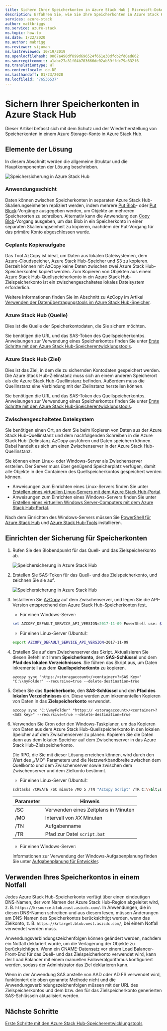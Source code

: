 ```yaml
---
title: Sichern Ihrer Speicherkonten in Azure Stack Hub | Microsoft-Dokumentation
description: Erfahren Sie, wie Sie Ihre Speicherkonten in Azure Stack Hub sichern.
services: azure-stack
author: mattbriggs
ms.service: azure-stack
ms.topic: how-to
ms.date: 1/22/2020
ms.author: mabrigg
ms.reviewer: sijuman
ms.lastreviewed: 10/19/2019
ms.openlocfilehash: 0067a490df899d696524f661e30dfcb2fd0ed662
ms.sourcegitcommit: a1abc27a31f04b703666de02ab39ffdc79a632f6
ms.translationtype: HT
ms.contentlocale: de-DE
ms.lasthandoff: 01/23/2020
ms.locfileid: "76536537"
---
```

# <a name="back-up-your-storage-accounts-on-azure-stack-hub"></a>Sichern Ihrer Speicherkonten in Azure Stack Hub

Dieser Artikel befasst sich mit dem Schutz und der Wiederherstellung von Speicherkonten in einem Azure Storage-Konto in Azure Stack Hub.

## <a name="elements-of-the-solution"></a>Elemente der Lösung

In diesem Abschnitt werden die allgemeine Struktur und die Hauptkomponenten der Lösung beschrieben.

![Speichersicherung in Azure Stack Hub](./media/azure-stack-network-howto-backup-storage/azure-stack-storage-backup.png)

### <a name="application-layer"></a>Anwendungsschicht

Daten können zwischen Speicherkonten in separaten Azure Stack Hub-Skalierungseinheiten repliziert werden, indem mehrere [Put Blob](https://docs.microsoft.com/rest/api/storageservices/put-blob)- oder [Put Block](https://docs.microsoft.com/rest/api/storageservices/put-block)-Vorgänge ausgegeben werden, um Objekte an mehreren Speicherorten zu schreiben. Alternativ kann die Anwendung den [Copy Blob](https://docs.microsoft.com/rest/api/storageservices/copy-blob)-Vorgang ausgeben, um das Blob in ein Speicherkonto in einer separaten Skalierungseinheit zu kopieren, nachdem der Put-Vorgang für das primäre Konto abgeschlossen wurde.

### <a name="scheduled-copy-task"></a>Geplante Kopieraufgabe

Das Tool AzCopy ist ideal, um Daten aus lokalen Dateisystemen, dem Azure-Cloudspeicher, Azure Stack Hub-Speicher und S3 zu kopieren. Derzeit können mit AzCopy keine Daten zwischen zwei Azure Stack Hub-Speicherkonten kopiert werden. Zum Kopieren von Objekten aus einem Azure Stack Hub-Quellspeicherkonto in ein Azure Stack Hub-Zielspeicherkonto ist ein zwischengeschaltetes lokales Dateisystem erforderlich.

Weitere Informationen finden Sie im Abschnitt zu AzCopy im Artikel [Verwenden der Datenübertragungstools im Azure Stack Hub-Speicher](https://docs.microsoft.com/azure-stack/user/azure-stack-storage-transfer?view=azs-1908#azcopy).

### <a name="azure-stack-hub-source"></a>Azure Stack Hub (Quelle)

Dies ist die Quelle der Speicherkontodaten, die Sie sichern möchten.

Sie benötigen die URL und das SAS-Token des Quellspeicherkontos. Anweisungen zur Verwendung eines Speicherkontos finden Sie unter [Erste Schritte mit den Azure Stack Hub-Speicherentwicklungstools](azure-stack-storage-dev.md).

### <a name="azure-stack-hub-target"></a>Azure Stack Hub (Ziel)

Dies ist das Ziel, in dem die zu sichernden Kontodaten gespeichert werden. Die Azure Stack Hub-Zielinstanz muss sich an einem anderen Speicherort als die Azure Stack Hub-Quellinstanz befinden. Außerdem muss die Quellinstanz eine Verbindung mit der Zielinstanz herstellen können.

Sie benötigen die URL und das SAS-Token des Quellspeicherkontos. Anweisungen zur Verwendung eines Speicherkontos finden Sie unter [Erste Schritte mit den Azure Stack Hub-Speicherentwicklungstools](azure-stack-storage-dev.md).

### <a name="intermediary-local-filesystem"></a>Zwischengeschaltetes Dateisystem

Sie benötigen einen Ort, an dem Sie beim Kopieren von Daten aus der Azure Stack Hub-Quellinstanz und dem nachfolgenden Schreiben in die Azure Stack Hub-Zielinstanz AzCopy ausführen und Daten speichern können. Dabei handelt es sich um einen Zwischenserver in der Azure Stack Hub-Quellinstanz.

Sie können einen Linux- oder Windows-Server als Zwischenserver erstellen. Der Server muss über genügend Speicherplatz verfügen, damit alle Objekte in den Containern des Quellspeicherkontos gespeichert werden können.
- Anweisungen zum Einrichten eines Linux-Servers finden Sie unter [Erstellen eines virtuellen Linux-Servers mit dem Azure Stack Hub-Portal](azure-stack-quick-linux-portal.md).  
- Anweisungen zum Einrichten eines Windows-Servers finden Sie unter [Erstellen eines virtuellen Windows Server-Computers mit dem Azure Stack Hub-Portal](azure-stack-quick-windows-portal.md).  

Nach dem Einrichten des Windows-Servers müssen Sie [PowerShell für Azure Stack Hub](https://docs.microsoft.com/azure-stack/operator/azure-stack-powershell-install?toc=https%3A%2F%2Fdocs.microsoft.com%2FFazure-stack%2Fuser%2FTOC.json&bc=https%3A%2F%2Fdocs.microsoft.com%2FFazure-stack%2Fbreadcrumb%2Ftoc.json) und [Azure Stack Hub-Tools](https://docs.microsoft.com/azure-stack/operator/azure-stack-powershell-download?toc=https%3A%2F%2Fdocs.microsoft.com%2FFazure-stack%2Fuser%2FTOC.json&bc=https%3A%2F%2Fdocs.microsoft.com%2FFazure-stack%2Fbreadcrumb%2Ftoc.json) installieren.

## <a name="set-up-backup-for-storage-accounts"></a>Einrichten der Sicherung für Speicherkonten

1. Rufen Sie den Blobendpunkt für das Quell- und das Zielspeicherkonto ab.

    ![Speichersicherung in Azure Stack Hub](./media/azure-stack-network-howto-backup-storage/back-up-step1.png)

2. Erstellen Sie SAS-Token für das Quell- und das Zielspeicherkonto, und zeichnen Sie sie auf.

    ![Speichersicherung in Azure Stack Hub](./media/azure-stack-network-howto-backup-storage/back-up-step2.png)

3. Installieren Sie [AzCopy](https://github.com/Azure/azure-storage-azcopy) auf dem Zwischenserver, und legen Sie die API-Version entsprechend den Azure Stack Hub-Speicherkonten fest.

    - Für einen Windows-Server:

    ```PowerShell  
    set AZCOPY_DEFAULT_SERVICE_API_VERSION=2017-11-09 PowerShell use: $env:AZCOPY_DEFAULT_SERVICE_API_VERSION="2017-11-09"
    ```

    - Für einen Linux-Server (Ubuntu):

    ```bash  
    export AZCOPY_DEFAULT_SERVICE_API_VERSION=2017-11-09
    ```

4. Erstellen Sie auf dem Zwischenserver das Skript. Aktualisieren Sie diesen Befehl mit Ihrem **Speicherkonto**, dem **SAS-Schlüssel** und dem **Pfad des lokalen Verzeichnisses**. Sie führen das Skript aus, um Daten inkrementell aus dem **Quellspeicherkonto** zu kopieren.

    ```
    azcopy sync "https:/<storagaccount>/<container>?<SAS Key>" "C:\\myFolder" --recursive=true --delete-destination=true
    ```

5.  Geben Sie das **Speicherkonto**, den **SAS-Schlüssel** und den **Pfad des lokalen Verzeichnisses** ein.  Diese werden zum inkrementellen Kopieren von Daten in das **Zielspeicherkonto** verwendet.
    
    ```
    azcopy sync "C:\\myFolder" "https:// <storagaccount>/<container>?<SAS Key>" --recursive=true --delete-destination=true
    ```

6.  Verwenden Sie Cron oder den Windows-Taskplaner, um das Kopieren von Daten aus dem Azure Stack Hub-Quellspeicherkonto in den lokalen Speicher auf dem Zwischenserver zu planen. Kopieren Sie die Daten dann aus dem lokalen Speicher auf dem Zwischenserver in das Azure Stack Hub-Zielspeicherkonto.

    Die RPO, die Sie mit dieser Lösung erreichen können, wird durch den Wert des „/MO“-Parameters und die Netzwerkbandbreite zwischen dem Quellkonto und dem Zwischenserver sowie zwischen dem Zwischenserver und dem Zielkonto bestimmt.

    - Für einen Linux-Server (Ubuntu):

    ```bash  
    schtasks /CREATE /SC minute /MO 5 /TN "AzCopy Script" /TR C:\\&lt;script name>.bat
    ```

    | Parameter | Hinweis | 
    | ---- | ---- |
    | /SC | Verwenden eines Zeitplans in Minuten |
    | /MO | Intervall von *XX* Minuten |
    | /TN | Aufgabenname |
    | /TR | Pfad zur Datei `script.bat` |


    - Für einen Windows-Server:

    Informationen zur Verwendung der Windows-Aufgabenplanung finden Sie unter [Aufgabenplanung für Entwickler](https://docs.microsoft.com/windows/win32/taskschd/task-scheduler-start-page).
    

## <a name="use-your-storage-account-in-a-disaster"></a>Verwenden Ihres Speicherkontos in einem Notfall

Jedes Azure Stack Hub-Speicherkonto verfügt über einen eindeutigen DNS-Namen, der vom Namen der Azure Stack Hub-Region abgeleitet wird, z. B. `https://krsource.blob.east.asicdc.com/`. In Anwendungen, die in diesen DNS-Namen schreiben und aus diesem lesen, müssen Änderungen am DNS-Namen des Speicherkontos berücksichtigt werden, wenn das Zielkonto, z. B. `https://krtarget.blob.west.asicdc.com/`, bei einem Notfall verwendet werden muss.

Anwendungsverbindungszeichenfolgen können geändert werden, nachdem ein Notfall deklariert wurde, um die Verlagerung der Objekte zu berücksichtigen. Wenn ein CNAME-Datensatz vor einem Load Balancer-Front-End für das Quell- und das Zielspeicherkonto verwendet wird, kann der Load Balancer mit einem manuellen Failoveralgorithmus konfiguriert werden, sodass der Administrator das Ziel deklarieren kann.

Wenn in der Anwendung SAS anstelle von AAD oder AD FS verwendet wird, funktioniert die oben genannte Methode nicht und die Anwendungsverbindungszeichenfolgen müssen mit der URL des Zielspeicherkontos und dem bzw. den für das Zielspeicherkonto generierten SAS-Schlüsseln aktualisiert werden.

## <a name="next-steps"></a>Nächste Schritte

[Erste Schritte mit den Azure Stack Hub-Speicherentwicklungstools](azure-stack-storage-dev.md)